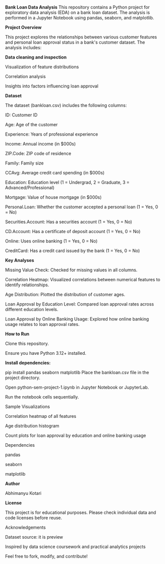 **Bank Loan Data Analysis**
This repository contains a Python project for exploratory data analysis (EDA) on a bank loan dataset. The analysis is performed in a Jupyter Notebook using pandas, seaborn, and matplotlib.

**Project Overview**

This project explores the relationships between various customer features and personal loan approval status in a bank's customer dataset. The analysis includes:

**Data cleaning and inspection**

Visualization of feature distributions

Correlation analysis

Insights into factors influencing loan approval


**Dataset**

The dataset (bankloan.csv) includes the following columns:

ID: Customer ID

Age: Age of the customer

Experience: Years of professional experience

Income: Annual income (in $000s)

ZIP.Code: ZIP code of residence

Family: Family size

CCAvg: Average credit card spending (in $000s)

Education: Education level (1 = Undergrad, 2 = Graduate, 3 = Advanced/Professional)

Mortgage: Value of house mortgage (in $000s)

Personal.Loan: Whether the customer accepted a personal loan (1 = Yes, 0 = No)

Securities.Account: Has a securities account (1 = Yes, 0 = No)

CD.Account: Has a certificate of deposit account (1 = Yes, 0 = No)

Online: Uses online banking (1 = Yes, 0 = No)

CreditCard: Has a credit card issued by the bank (1 = Yes, 0 = No)



**Key Analyses**

Missing Value Check:
Checked for missing values in all columns.

Correlation Heatmap:
Visualized correlations between numerical features to identify relationships.

Age Distribution:
Plotted the distribution of customer ages.

Loan Approval by Education Level:
Compared loan approval rates across different education levels.

Loan Approval by Online Banking Usage:
Explored how online banking usage relates to loan approval rates.


**How to Run**

Clone this repository.

Ensure you have Python 3.12+ installed.

**Install dependencies:**

pip install pandas seaborn matplotlib
Place the bankloan.csv file in the project directory.

Open python-sem-project-1.ipynb in Jupyter Notebook or JupyterLab.

Run the notebook cells sequentially.

Sample Visualizations

Correlation heatmap of all features

Age distribution histogram

Count plots for loan approval by education and online banking usage

Dependencies

pandas

seaborn

matplotlib


**Author**

Abhimanyu Kotari


**License**

This project is for educational purposes. Please check individual data and code licenses before reuse.

Acknowledgements

Dataset source: it is preview

Inspired by data science coursework and practical analytics projects

Feel free to fork, modify, and contribute!
